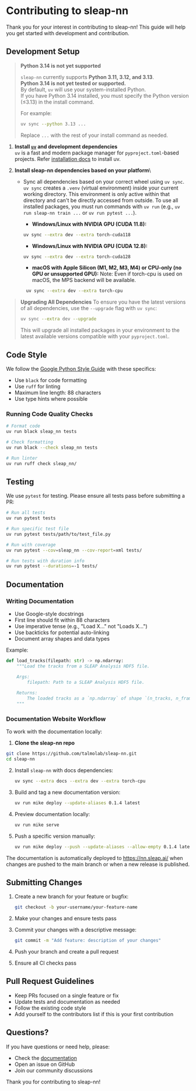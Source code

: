 # Contributing to sleap-nn

Thank you for your interest in contributing to sleap-nn! This guide will help you get started with development and contribution.

## Development Setup

> **Python 3.14 is not yet supported**
>
> `sleap-nn` currently supports **Python 3.11, 3.12, and 3.13**.  
> **Python 3.14 is not yet tested or supported.**  
> By default, `uv` will use your system-installed Python.  
> If you have Python 3.14 installed, you must specify the Python version (≤3.13) in the install command.  
>
> For example:
>
> ```bash
> uv sync --python 3.13 ...
> ```
> Replace `...` with the rest of your install command as needed.

1. **Install [`uv`](https://github.com/astral-sh/uv) and development dependencies**  
   `uv` is a fast and modern package manager for `pyproject.toml`-based projects. Refer [installation docs](https://docs.astral.sh/uv/getting-started/installation/) to install uv.

2. **Install sleap-nn dependencies based on your platform**\

   - Sync all dependencies based on your correct wheel using `uv sync`. `uv sync` creates a `.venv` (virtual environment) inside your current working directory. This environment is only active within that directory and can't be directly accessed from outside. To use all installed packages, you must run commands with `uv run` (e.g., `uv run sleap-nn train ...` or `uv run pytest ...`).
     - **Windows/Linux with NVIDIA GPU (CUDA 11.8):**

      ```bash
      uv sync --extra dev --extra torch-cuda118
      ```

      - **Windows/Linux with NVIDIA GPU (CUDA 12.8):**

      ```bash
      uv sync --extra dev --extra torch-cuda128
      ```
     
     - **macOS with Apple Silicon (M1, M2, M3, M4) or CPU-only (no GPU or unsupported GPU):** 
     Note: Even if torch-cpu is used on macOS, the MPS backend will be available.
     ```bash
      uv sync --extra dev --extra torch-cpu
      ```
> **Upgrading All Dependencies**
> To ensure you have the latest versions of all dependencies, use the `--upgrade` flag with `uv sync`:
> ```bash
> uv sync --extra dev --upgrade
> ```
> This will upgrade all installed packages in your environment to the latest available versions compatible with your `pyproject.toml`.

## Code Style

We follow the [Google Python Style Guide](https://google.github.io/styleguide/pyguide.html) with these specifics:

- Use `black` for code formatting
- Use `ruff` for linting
- Maximum line length: 88 characters
- Use type hints where possible

### Running Code Quality Checks

```bash
# Format code
uv run black sleap_nn tests

# Check formatting
uv run black --check sleap_nn tests

# Run linter
uv run ruff check sleap_nn/
```

## Testing

We use `pytest` for testing. Please ensure all tests pass before submitting a PR:

```bash
# Run all tests
uv run pytest tests

# Run specific test file
uv run pytest tests/path/to/test_file.py

# Run with coverage
uv run pytest --cov=sleap_nn --cov-report=xml tests/

# Run tests with duration info
uv run pytest --durations=-1 tests/
```

## Documentation

### Writing Documentation

- Use Google-style docstrings
- First line should fit within 88 characters
- Use imperative tense (e.g., "Load X..." not "Loads X...")
- Use backticks for potential auto-linking
- Document array shapes and data types

Example:
```python
def load_tracks(filepath: str) -> np.ndarray:
    """Load the tracks from a SLEAP Analysis HDF5 file.

    Args:
        filepath: Path to a SLEAP Analysis HDF5 file.
    
    Returns:
        The loaded tracks as a `np.ndarray` of shape `(n_tracks, n_frames, n_nodes, 2)`.
    """
```

### Documentation Website Workflow

To work with the documentation locally:

1. **Clone the sleap-nn repo**

```bash
git clone https://github.com/talmolab/sleap-nn.git
cd sleap-nn
```

2. Install `sleap-nn` with docs dependencies:
   ```bash
   uv sync --extra docs --extra dev --extra torch-cpu
   ```

3. Build and tag a new documentation version:
   ```bash
   uv run mike deploy --update-aliases 0.1.4 latest
   ```

4. Preview documentation locally:
   ```bash
   uv run mike serve
   ```

5. Push a specific version manually:
   ```bash
   uv run mike deploy --push --update-aliases --allow-empty 0.1.4 latest
   ```

The documentation is automatically deployed to https://nn.sleap.ai/ when changes are pushed to the main branch or when a new release is published.

## Submitting Changes

1. Create a new branch for your feature or bugfix:
   ```bash
   git checkout -b your-username/your-feature-name
   ```

2. Make your changes and ensure tests pass

3. Commit your changes with a descriptive message:
   ```bash
   git commit -m "Add feature: description of your changes"
   ```

4. Push your branch and create a pull request

5. Ensure all CI checks pass

## Pull Request Guidelines

- Keep PRs focused on a single feature or fix
- Update tests and documentation as needed
- Follow the existing code style
- Add yourself to the contributors list if this is your first contribution

## Questions?

If you have questions or need help, please:
- Check the [documentation](https://nn.sleap.ai/)
- Open an issue on GitHub
- Join our community discussions

Thank you for contributing to sleap-nn!